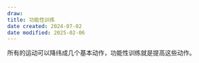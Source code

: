 ```yaml
---
draw:
title: 功能性训练
date created: 2024-07-02
date modified: 2025-02-06
---
```


所有的运动可以降纬成几个基本动作，功能性训练就是提高这些动作。
